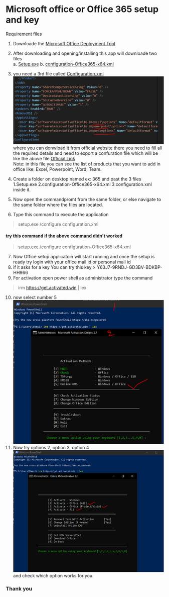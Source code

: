 # Microsoft office or Office 365 setup and key

Requirement files
1. Downloade the [Microsoft Office Deployment Tool](https://www.microsoft.com/en-us/download/details.aspx?id=49117)
2. After downloading and opening/installing this app will downloade two files\
a. [Setup.exe](Setup/Files/setup.exe)
b. [configuration-Office365-x64.xml](Setup/Files/configuration-Office365-x64.xml)
3. you need a 3rd file called [Configuration.xml](Setup/Files/Configuration.xml)
![alt text](Setup/Images/image-1.png)
where you can donwload it from official website there you need to fill all the required details and need to export a confuration file which will be like the above file [Official Link](https://config.office.com/deploymentsettings)\
Note: in this file you can see the list of products that you want to add in office like: Excel, Powerpoint, Word, Team. 

4. Create a folder on desktop named ex: 365 and past the 3 files 1.Setup.exe 2.configuration-Office365-x64.xml 3.configuration.xml inside it.
5. Now open the commandpromt from the same folder,  or  else navigate to the same folder where the files are located.
6. Type this command to execute the application
> setup.exe /configure configuration.xml
#### try this command if the above command didn't worked
> setup.exe /configure  configuration-Office365-x64.xml
7. Now Office setup applicatoin will start running  and once the setup is ready try login with your office mail id or personal mail id
8. if it asks for a key 
 You can try this key > Y63J7-9RNDJ-GD3BV-BDKBP-HH966
9. For activation open power shell as administrator  type the command
>irm https://get.activated.win | iex 
10. now select number 5
![alt text](image-2.png)
11. Now try options 2, option 3, option 4
![alt text](image-3.png)\
and check which option works for you.

### Thank you
